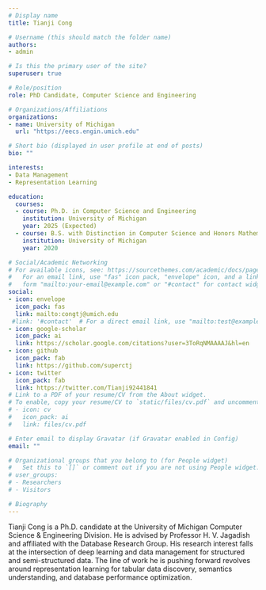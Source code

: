 ```yaml
---
# Display name
title: Tianji Cong

# Username (this should match the folder name)
authors:
- admin

# Is this the primary user of the site?
superuser: true

# Role/position
role: PhD Candidate, Computer Science and Engineering

# Organizations/Affiliations
organizations:
- name: University of Michigan
  url: "https://eecs.engin.umich.edu"

# Short bio (displayed in user profile at end of posts)
bio: ""

interests:
- Data Management
- Representation Learning

education:
  courses:
  - course: Ph.D. in Computer Science and Engineering
    institution: University of Michigan
    year: 2025 (Expected)
  - course: B.S. with Distinction in Computer Science and Honors Mathematics (Double Major)
    institution: University of Michigan
    year: 2020

# Social/Academic Networking
# For available icons, see: https://sourcethemes.com/academic/docs/page-builder/#icons
#   For an email link, use "fas" icon pack, "envelope" icon, and a link in the
#   form "mailto:your-email@example.com" or "#contact" for contact widget.
social:
- icon: envelope
  icon_pack: fas
  link: mailto:congtj@umich.edu
 #link: '#contact'  # For a direct email link, use "mailto:test@example.org".
- icon: google-scholar
  icon_pack: ai
  link: https://scholar.google.com/citations?user=3ToRqNMAAAAJ&hl=en
- icon: github
  icon_pack: fab
  link: https://github.com/superctj
- icon: twitter
  icon_pack: fab
  link: https://twitter.com/Tianji92441841
# Link to a PDF of your resume/CV from the About widget.
# To enable, copy your resume/CV to `static/files/cv.pdf` and uncomment the lines below.
# - icon: cv
#   icon_pack: ai
#   link: files/cv.pdf

# Enter email to display Gravatar (if Gravatar enabled in Config)
email: ""

# Organizational groups that you belong to (for People widget)
#   Set this to `[]` or comment out if you are not using People widget.
# user_groups:
# - Researchers
# - Visitors

# Biography
---
```


Tianji Cong is a Ph.D. candidate at the University of Michigan Computer Science & Engineering Division. He is advised by Professor H. V. Jagadish and affiliated with the Database Research Group. His research interest falls at the intersection of deep learning and data management for structured and semi-structured data. The line of work he is pushing forward revolves around representation learning for tabular data discovery, semantics understanding, and database performance optimization.

